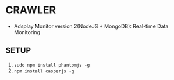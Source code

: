 # CRAWLER
 * Adsplay Monitor version 2(NodeJS + MongoDB): Real-time Data Monitoring

## SETUP
1. `sudo npm install phantomjs -g`
2. `npm install casperjs -g`